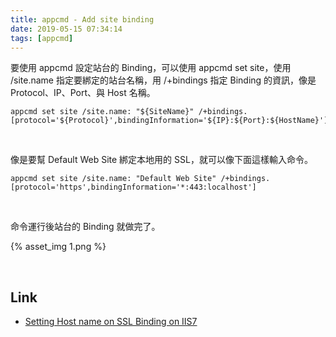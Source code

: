 ```yaml
---
title: appcmd - Add site binding
date: 2019-05-15 07:34:14
tags: [appcmd]
---
```


要使用 appcmd 設定站台的 Binding，可以使用 appcmd set site，使用 /site.name 指定要綁定的站台名稱，用 /+bindings 指定 Binding 的資訊，像是 Protocol、IP、Port、與 Host 名稱。  

<!-- More -->

    appcmd set site /site.name: "${SiteName}" /+bindings.[protocol='${Protocol}',bindingInformation='${IP}:${Port}:${HostName}']

</br>


像是要幫 Default Web Site 綁定本地用的 SSL，就可以像下面這樣輸入命令。    

    appcmd set site /site.name: "Default Web Site" /+bindings.[protocol='https',bindingInformation='*:443:localhost']

</br>


命令運行後站台的 Binding 就做完了。  

{% asset_img 1.png %}

</br>


Link
----
* [Setting Host name on SSL Binding on IIS7](https://sarafianalex.wordpress.com/2010/08/04/setting-host-name-on-ssl-binding-on-iis7/)
